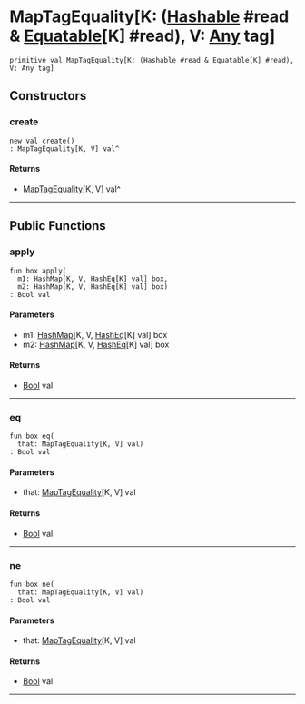 # MapTagEquality\[K: ([Hashable](collections-Hashable) #read & [Equatable](builtin-Equatable)\[K\] #read), V: [Any](builtin-Any) tag\]

```pony
primitive val MapTagEquality[K: (Hashable #read & Equatable[K] #read), V: Any tag]
```

## Constructors

### create

```pony
new val create()
: MapTagEquality[K, V] val^
```

#### Returns

* [MapTagEquality](wallaroo_labs-equality-MapTagEquality)\[K, V\] val^

---

## Public Functions

### apply

```pony
fun box apply(
  m1: HashMap[K, V, HashEq[K] val] box,
  m2: HashMap[K, V, HashEq[K] val] box)
: Bool val
```
#### Parameters

*   m1: [HashMap](collections-HashMap)\[K, V, [HashEq](collections-HashEq)\[K\] val\] box
*   m2: [HashMap](collections-HashMap)\[K, V, [HashEq](collections-HashEq)\[K\] val\] box

#### Returns

* [Bool](builtin-Bool) val

---

### eq

```pony
fun box eq(
  that: MapTagEquality[K, V] val)
: Bool val
```
#### Parameters

*   that: [MapTagEquality](wallaroo_labs-equality-MapTagEquality)\[K, V\] val

#### Returns

* [Bool](builtin-Bool) val

---

### ne

```pony
fun box ne(
  that: MapTagEquality[K, V] val)
: Bool val
```
#### Parameters

*   that: [MapTagEquality](wallaroo_labs-equality-MapTagEquality)\[K, V\] val

#### Returns

* [Bool](builtin-Bool) val

---

